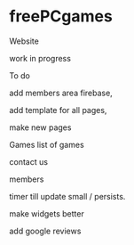 # freePCgames
 Website


 work in progress


 To do

 add members area firebase,

 add template for all pages,  

 make new pages

 Games
    list of games


 contact us

 members

timer till update small / persists.

make widgets better

add google reviews